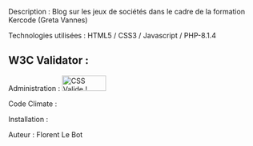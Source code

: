 Description : Blog sur les jeux de sociétés dans le cadre de la
formation Kercode (Greta Vannes)

Technologies utilisées : HTML5 / CSS3 / Javascript / PHP-8.1.4

<h2>W3C Validator : </h2>
<p>Administration :
<a href="http://jigsaw.w3.org/css-validator/check/referer">
<img style="border:0;width:88px;height:31px"
            src="http://jigsaw.w3.org/css-validator/images/vcss"
            alt="CSS Valide !" />
</a>

</p>

Code Climate :

Installation :

Auteur : Florent Le Bot
